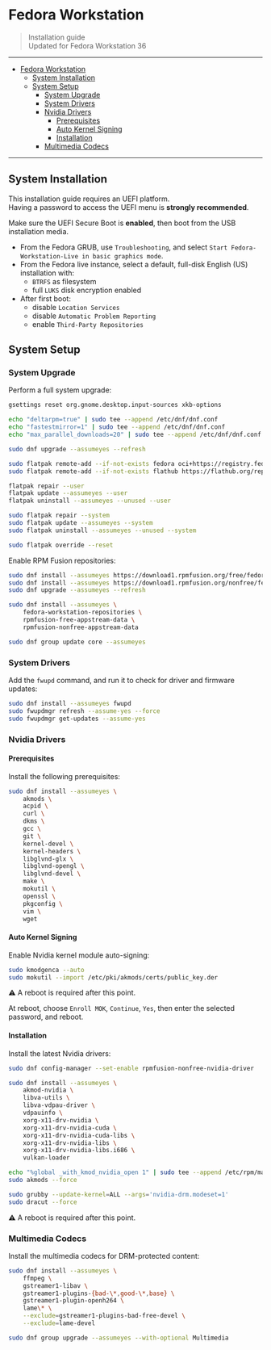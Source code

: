# Fedora Workstation

> Installation guide  
> Updated for Fedora Workstation 36

---

- [Fedora Workstation](#fedora-workstation)
  - [System Installation](#system-installation)
  - [System Setup](#system-setup)
    - [System Upgrade](#system-upgrade)
    - [System Drivers](#system-drivers)
    - [Nvidia Drivers](#nvidia-drivers)
      - [Prerequisites](#prerequisites)
      - [Auto Kernel Signing](#auto-kernel-signing)
      - [Installation](#installation)
    - [Multimedia Codecs](#multimedia-codecs)

---

## System Installation

This installation guide requires an UEFI platform.  
Having a password to access the UEFI menu is **strongly recommended**.

Make sure the UEFI Secure Boot is **enabled**, then boot from the USB installation media.

- From the Fedora GRUB, use `Troubleshooting`, and select `Start Fedora-Workstation-Live in basic graphics mode`.
- From the Fedora live instance, select a default, full-disk English (US) installation with:
  - `BTRFS` as filesystem
  - full `LUKS` disk encryption enabled
- After first boot:
  - disable `Location Services`
  - disable `Automatic Problem Reporting`
  - enable `Third-Party Repositories`

## System Setup

### System Upgrade

Perform a full system upgrade:

```bash
gsettings reset org.gnome.desktop.input-sources xkb-options

echo "deltarpm=true" | sudo tee --append /etc/dnf/dnf.conf
echo "fastestmirror=1" | sudo tee --append /etc/dnf/dnf.conf
echo "max_parallel_downloads=20" | sudo tee --append /etc/dnf/dnf.conf

sudo dnf upgrade --assumeyes --refresh

sudo flatpak remote-add --if-not-exists fedora oci+https://registry.fedoraproject.org
sudo flatpak remote-add --if-not-exists flathub https://flathub.org/repo/flathub.flatpakrepo

flatpak repair --user
flatpak update --assumeyes --user
flatpak uninstall --assumeyes --unused --user

sudo flatpak repair --system
sudo flatpak update --assumeyes --system
sudo flatpak uninstall --assumeyes --unused --system

sudo flatpak override --reset
```

Enable RPM Fusion repositories:

```bash
sudo dnf install --assumeyes https://download1.rpmfusion.org/free/fedora/rpmfusion-free-release-$(rpm -E %fedora).noarch.rpm
sudo dnf install --assumeyes https://download1.rpmfusion.org/nonfree/fedora/rpmfusion-nonfree-release-$(rpm -E %fedora).noarch.rpm
sudo dnf upgrade --assumeyes --refresh

sudo dnf install --assumeyes \
    fedora-workstation-repositories \
    rpmfusion-free-appstream-data \
    rpmfusion-nonfree-appstream-data

sudo dnf group update core --assumeyes
```

### System Drivers

Add the `fwupd` command, and run it to check for driver and firmware updates:

```bash
sudo dnf install --assumeyes fwupd
sudo fwupdmgr refresh --assume-yes --force
sudo fwupdmgr get-updates --assume-yes
```

### Nvidia Drivers

#### Prerequisites

Install the following prerequisites:

```bash
sudo dnf install --assumeyes \
    akmods \
    acpid \
    curl \
    dkms \
    gcc \
    git \
    kernel-devel \
    kernel-headers \
    libglvnd-glx \
    libglvnd-opengl \
    libglvnd-devel \
    make \
    mokutil \
    openssl \
    pkgconfig \
    vim \
    wget
```

#### Auto Kernel Signing

Enable Nvidia kernel module auto-signing:

```bash
sudo kmodgenca --auto
sudo mokutil --import /etc/pki/akmods/certs/public_key.der
```

:warning: A reboot is required after this point.

At reboot, choose `Enroll MOK`, `Continue`, `Yes`, then enter the selected password, and reboot.

#### Installation

Install the latest Nvidia drivers:

```bash
sudo dnf config-manager --set-enable rpmfusion-nonfree-nvidia-driver

sudo dnf install --assumeyes \
    akmod-nvidia \
    libva-utils \
    libva-vdpau-driver \
    vdpauinfo \
    xorg-x11-drv-nvidia \
    xorg-x11-drv-nvidia-cuda \
    xorg-x11-drv-nvidia-cuda-libs \
    xorg-x11-drv-nvidia-libs \
    xorg-x11-drv-nvidia-libs.i686 \
    vulkan-loader

echo "%global _with_kmod_nvidia_open 1" | sudo tee --append /etc/rpm/macros-nvidia-kmod
sudo akmods --force

sudo grubby --update-kernel=ALL --args='nvidia-drm.modeset=1'
sudo dracut --force
```

 :warning: A reboot is required after this point.

### Multimedia Codecs

Install the multimedia codecs for DRM-protected content:

```bash
sudo dnf install --assumeyes \
    ffmpeg \
    gstreamer1-libav \
    gstreamer1-plugins-{bad-\*,good-\*,base} \
    gstreamer1-plugin-openh264 \
    lame\* \
    --exclude=gstreamer1-plugins-bad-free-devel \
    --exclude=lame-devel

sudo dnf group upgrade --assumeyes --with-optional Multimedia
```
